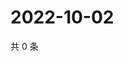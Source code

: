 # 2022-10-02

共 0 条

<!-- BEGIN WEIBO -->
<!-- 最后更新时间 Sun Oct 02 2022 08:43:28 GMT+0800 (China Standard Time) -->

<!-- END WEIBO -->
